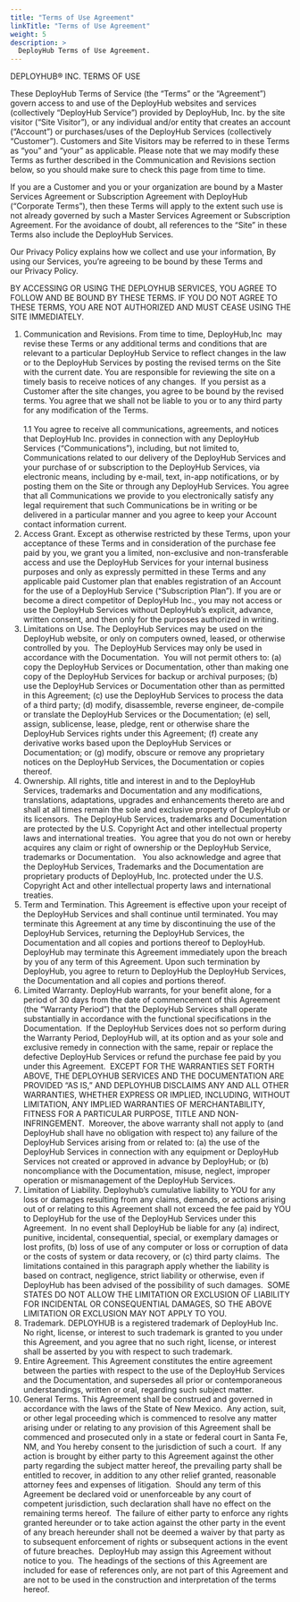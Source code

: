 ```yaml
---
title: "Terms of Use Agreement"
linkTitle: "Terms of Use Agreement"
weight: 5
description: >
  DeployHub Terms of Use Agreement.
---
```



DEPLOYHUB® INC. TERMS OF USE

These DeployHub Terms of Service (the “Terms” or the “Agreement”) govern access to and use of the DeployHub websites and services (collectively “DeployHub Service”) provided by DeployHub, Inc. by the site visitor (“Site Visitor”), or any individual and/or entity that creates an account (“Account”) or purchases/uses of the DeployHub Services (collectively “Customer”). Customers and Site Visitors may be referred to in these Terms as “you” and “your” as applicable. Please note that we may modify these Terms as further described in the Communication and Revisions section below, so you should make sure to check this page from time to time.

If you are a Customer and you or your organization are bound by a Master Services Agreement or Subscription Agreement with DeployHub (“Corporate Terms”), then these Terms will apply to the extent such use is not already governed by such a Master Services Agreement or Subscription Agreement. For the avoidance of doubt, all references to the “Site” in these Terms also include the DeployHub Services.

Our Privacy Policy explains how we collect and use your information, By using our Services, you’re agreeing to be bound by these Terms and our Privacy Policy.

BY ACCESSING OR USING THE DEPLOYHUB SERVICES, YOU AGREE TO FOLLOW AND BE BOUND BY THESE TERMS. IF YOU DO NOT AGREE TO THESE TERMS, YOU ARE NOT AUTHORIZED AND MUST CEASE USING THE SITE IMMEDIATELY.

1. Communication and Revisions. From time to time, DeployHub,Inc  may revise these Terms or any additional terms and conditions that are relevant to a particular DeployHub Service to reflect changes in the law or to the DeployHub Services by posting the revised terms on the Site with the current date. You are responsible for reviewing the site on a timely basis to receive notices of any changes.  If you persist as a Customer after the site changes, you agree to be bound by the revised terms. You agree that we shall not be liable to you or to any third party for any modification of the Terms. <br><br>1.1 You agree to receive all communications, agreements, and notices that DeployHub Inc. provides in connection with any DeployHub Services (“Communications”), including, but not limited to, Communications related to our delivery of the DeployHub Services and your purchase of or subscription to the DeployHub Services, via electronic means, including by e-mail, text, in-app notifications, or by posting them on the Site or through any DeployHub Services. You agree that all Communications we provide to you electronically satisfy any legal requirement that such Communications be in writing or be delivered in a particular manner and you agree to keep your Account contact information current.
2. Access Grant. Except as otherwise restricted by these Terms, upon your acceptance of these Terms and in consideration of the purchase fee paid by you, we grant you a limited, non-exclusive and non-transferable access and use the DeployHub Services for your internal business purposes and only as expressly permitted in these Terms and any applicable paid Customer plan that enables registration of an Account for the use of a DeployHub Service (“Subscription Plan”). If you are or become a direct competitor of DeployHub Inc., you may not access or use the DeployHub Services without DeployHub’s explicit, advance, written consent, and then only for the purposes authorized in writing.
3. Limitations on Use. The DeployHub Services may be used on the DeployHub website, or only on computers owned, leased, or otherwise controlled by you.  The DeployHub Services may only be used in accordance with the Documentation.  You will not permit others to: (a) copy the DeployHub Services or Documentation, other than making one copy of the DeployHub Services for backup or archival purposes; (b) use the DeployHub Services or Documentation other than as permitted in this Agreement; (c) use the DeployHub Services to process the data of a third party; (d) modify, disassemble, reverse engineer, de-compile or translate the DeployHub Services or the Documentation; (e) sell, assign, sublicense, lease, pledge, rent or otherwise share the DeployHub Services rights under this Agreement; (f) create any derivative works based upon the DeployHub Services or Documentation; or (g) modify, obscure or remove any proprietary notices on the DeployHub Services, the Documentation or copies thereof.
4. Ownership. All rights, title and interest in and to the DeployHub Services, trademarks and Documentation and any modifications, translations, adaptations, upgrades and enhancements thereto are and shall at all times remain the sole and exclusive property of DeployHub or its licensors.  The DeployHub Services, trademarks and Documentation are protected by the U.S. Copyright Act and other intellectual property laws and international treaties.  You agree that you do not own or hereby acquires any claim or right of ownership or the DeployHub Service, trademarks or Documentation.   You also acknowledge and agree that the DeployHub Services, Trademarks and the Documentation are proprietary products of DeployHub, Inc. protected under the U.S. Copyright Act and other intellectual property laws and international treaties.
5. Term and Termination. This Agreement is effective upon your receipt of the DeployHub Services and shall continue until terminated. You may terminate this Agreement at any time by discontinuing the use of the DeployHub Services, returning the DeployHub Services, the Documentation and all copies and portions thereof to DeployHub.  DeployHub may terminate this Agreement immediately upon the breach by you of any term of this Agreement. Upon such termination by DeployHub, you agree to return to DeployHub the DeployHub Services, the Documentation and all copies and portions thereof.
6. Limited Warranty. DeployHub warrants, for your benefit alone, for a period of 30 days from the date of commencement of this Agreement (the “Warranty Period”) that the DeployHub Services shall operate substantially in accordance with the functional specifications in the Documentation.  If the DeployHub Services does not so perform during the Warranty Period, DeployHub will, at its option and as your sole and exclusive remedy in connection with the same, repair or replace the defective DeployHub Services or refund the purchase fee paid by you under this Agreement.  EXCEPT FOR THE WARRANTIES SET FORTH ABOVE, THE DEPLOYHUB SERVICES AND THE DOCUMENTATION ARE PROVIDED “AS IS,” AND DEPLOYHUB DISCLAIMS ANY AND ALL OTHER WARRANTIES, WHETHER EXPRESS OR IMPLIED, INCLUDING, WITHOUT LIMITATION, ANY IMPLIED WARRANTIES OF MERCHANTABILITY, FITNESS FOR A PARTICULAR PURPOSE, TITLE AND NON-INFRINGEMENT.  Moreover, the above warranty shall not apply to (and DeployHub shall have no obligation with respect to) any failure of the DeployHub Services arising from or related to: (a) the use of the DeployHub Services in connection with any equipment or DeployHub Services not created or approved in advance by DeployHub; or (b) noncompliance with the Documentation, misuse, neglect, improper operation or mismanagement of the DeployHub Services.
7. Limitation of Liability. Deployhub’s cumulative liability to YOU for any loss or damages resulting from any claims, demands, or actions arising out of or relating to this Agreement shall not exceed the fee paid by YOU to DeployHub for the use of the DeployHub Services under this Agreement.  In no event shall DeployHub be liable for any (a) indirect, punitive, incidental, consequential, special, or exemplary damages or lost profits, (b) loss of use of any computer or loss or corruption of data or the costs of system or data recovery, or (c) third party claims.  The limitations contained in this paragraph apply whether the liability is based on contract, negligence, strict liability or otherwise, even if DeployHub has been advised of the possibility of such damages.  SOME STATES DO NOT ALLOW THE LIMITATION OR EXCLUSION OF LIABILITY FOR INCIDENTAL OR CONSEQUENTIAL DAMAGES, SO THE ABOVE LIMITATION OR EXCLUSION MAY NOT APPLY TO YOU.
8. Trademark. DEPLOYHUB is a registered trademark of DeployHub Inc.  No right, license, or interest to such trademark is granted to you under this Agreement, and you agree that no such right, license, or interest shall be asserted by you with respect to such trademark.
9. Entire Agreement. This Agreement constitutes the entire agreement between the parties with respect to the use of the DeployHub Services and the Documentation, and supersedes all prior or contemporaneous understandings, written or oral, regarding such subject matter.
10. General Terms. This Agreement shall be construed and governed in accordance with the laws of the State of New Mexico.  Any action, suit, or other legal proceeding which is commenced to resolve any matter arising under or relating to any provision of this Agreement shall be commenced and prosecuted only in a state or federal court in Santa Fe, NM, and You hereby consent to the jurisdiction of such a court.  If any action is brought by either party to this Agreement against the other party regarding the subject matter hereof, the prevailing party shall be entitled to recover, in addition to any other relief granted, reasonable attorney fees and expenses of litigation.  Should any term of this Agreement be declared void or unenforceable by any court of competent jurisdiction, such declaration shall have no effect on the remaining terms hereof.  The failure of either party to enforce any rights granted hereunder or to take action against the other party in the event of any breach hereunder shall not be deemed a waiver by that party as to subsequent enforcement of rights or subsequent actions in the event of future breaches.  DeployHub may assign this Agreement without notice to you.  The headings of the sections of this Agreement are included for ease of references only, are not part of this Agreement and are not to be used in the construction and interpretation of the terms hereof.
